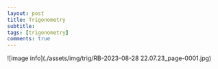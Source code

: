 ```yaml
---
layout: post
title: Trigonometry
subtitle: 
tags: [trigonometry]
comments: true
---
```


![image info](./assets/img/trig/RB-2023-08-28 22.07.23_page-0001.jpg)



<br/>
<br/>
<br/>
